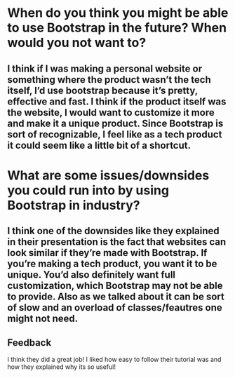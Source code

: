 # When do you think you might be able to use Bootstrap in the future? When would you not want to?

## I think if I was making a personal website or something where the product wasn’t the tech itself, I’d use bootstrap because it’s pretty, effective and fast. I think if the product itself was the website, I would want to customize it more and make it a unique product. Since Bootstrap is sort of recognizable, I feel like as a tech product it could seem like a little bit of a shortcut.

# What are some issues/downsides you could run into by using Bootstrap in industry?
## I think one of the downsides like they explained in their presentation is the fact that websites can look similar if they’re made with Bootstrap. If you’re making a tech product, you want it to be unique. You’d also definitely want full customization, which Bootstrap may not be able to provide. Also as we talked about it can be sort of slow and an overload of classes/feautres one might not need.

## Feedback

I think they did a great job! I liked how easy to follow their tutorial was and how they explained why its so useful!